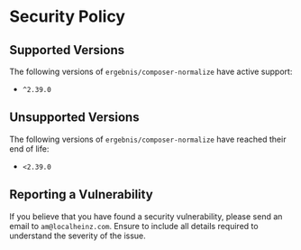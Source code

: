 # Security Policy

## Supported Versions

The following versions of `ergebnis/composer-normalize` have active support:

- `^2.39.0`

## Unsupported Versions

The following versions of `ergebnis/composer-normalize` have reached their end of life:

- `<2.39.0`

## Reporting a Vulnerability

If you believe that you have found a security vulnerability, please send an email to `am@localheinz.com`. Ensure to include all details required to understand the severity of the issue.

